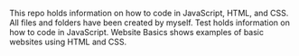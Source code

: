 This repo holds information on how to code in JavaScript, HTML, and CSS.
All files and folders have been created by myself.
Test holds information on how to code in JavaScript.
Website Basics shows examples of basic websites using HTML and CSS.
